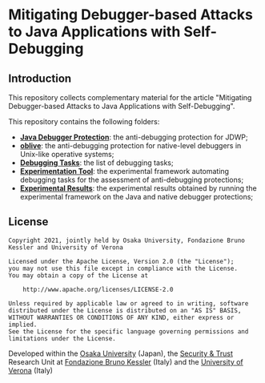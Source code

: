 # Mitigating Debugger-based Attacks to Java Applications with Self-Debugging

## Introduction

This repository collects complementary material for the article "Mitigating Debugger-based Attacks to Java Applications with Self-Debugging".

This repository contains the following folders:

* [**Java Debugger Protection**](./Java%20Debugger%20Protection): the anti-debugging protection for JDWP;
* [**oblive**](https://github.com/davidepi/oblive/tree/675bf8d918fee618632b5f7f58f178bbbb9db4e2): the anti-debugging protection for native-level debuggers in Unix-like operative systems;
* [**Debugging Tasks**](./Debugging%20Tasks): the list of debugging tasks;
* [**Experimentation Tool**](./Experimentation%20Tool): the experimental framework automating debugging tasks for the assessment of anti-debugging protections;
* [**Experimental Results**](./Experimental%20Results): the experimental results obtained by running the experimental framework on the Java and native debugger protections;


## License

```
Copyright 2021, jointly held by Osaka University, Fondazione Bruno Kessler and University of Verona

Licensed under the Apache License, Version 2.0 (the "License");
you may not use this file except in compliance with the License.
You may obtain a copy of the License at

    http://www.apache.org/licenses/LICENSE-2.0

Unless required by applicable law or agreed to in writing, software
distributed under the License is distributed on an "AS IS" BASIS,
WITHOUT WARRANTIES OR CONDITIONS OF ANY KIND, either express or implied.
See the License for the specific language governing permissions and
limitations under the License.
```

Developed within the [Osaka University](https://www.osaka-u.ac.jp/en) (Japan), the [Security & Trust](https://st.fbk.eu/) Research Unit at [Fondazione Bruno Kessler](https://www.fbk.eu/en/) (Italy) and the [University of Verona](https://www.univr.it/) (Italy)
